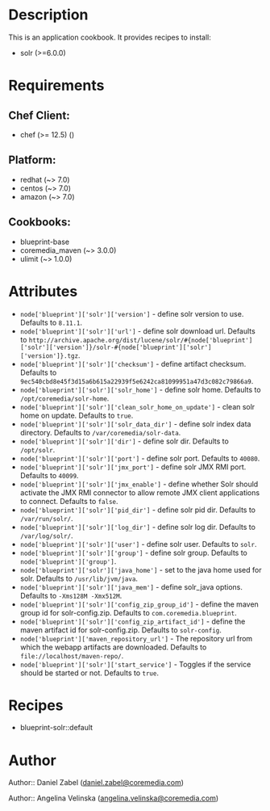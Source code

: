 # Description

This is an application cookbook. It provides recipes to install:

* solr (>=6.0.0)

# Requirements


## Chef Client:

* chef (>= 12.5) ()

## Platform:

* redhat (~> 7.0)
* centos (~> 7.0)
* amazon (~> 7.0)

## Cookbooks:

* blueprint-base
* coremedia_maven (~> 3.0.0)
* ulimit (~> 1.0.0)

# Attributes

* `node['blueprint']['solr']['version']` - define solr version to use. Defaults to `8.11.1`.
* `node['blueprint']['solr']['url']` - define solr download url. Defaults to `http://archive.apache.org/dist/lucene/solr/#{node['blueprint']['solr']['version']}/solr-#{node['blueprint']['solr']['version']}.tgz`.
* `node['blueprint']['solr']['checksum']` - define artifact checksum. Defaults to `9ec540cbd8e45f3d15a6b615a22939f5e6242ca81099951a47d3c082c79866a9`.
* `node['blueprint']['solr']['solr_home']` - define solr home. Defaults to `/opt/coremedia/solr-home`.
* `node['blueprint']['solr']['clean_solr_home_on_update']` - clean solr home on update. Defaults to `true`.
* `node['blueprint']['solr']['solr_data_dir']` - define solr index data directory. Defaults to `/var/coremedia/solr-data`.
* `node['blueprint']['solr']['dir']` - define solr dir. Defaults to `/opt/solr`.
* `node['blueprint']['solr']['port']` - define solr port. Defaults to `40080`.
* `node['blueprint']['solr']['jmx_port']` - define solr JMX RMI port. Defaults to `40099`.
* `node['blueprint']['solr']['jmx_enable']` - define whether Solr should activate the JMX RMI connector to allow remote JMX client applications to connect. Defaults to `false`.
* `node['blueprint']['solr']['pid_dir']` - define solr pid dir. Defaults to `/var/run/solr/`.
* `node['blueprint']['solr']['log_dir']` - define solr log dir. Defaults to `/var/log/solr/`.
* `node['blueprint']['solr']['user']` - define solr user. Defaults to `solr`.
* `node['blueprint']['solr']['group']` - define solr group. Defaults to `node['blueprint']['group']`.
* `node['blueprint']['solr']['java_home']` - set to the java home used for solr. Defaults to `/usr/lib/jvm/java`.
* `node['blueprint']['solr']['java_mem']` - define solr_java options. Defaults to `-Xms128M -Xmx512M`.
* `node['blueprint']['solr']['config_zip_group_id']` - define the maven group id for solr-config.zip. Defaults to `com.coremedia.blueprint`.
* `node['blueprint']['solr']['config_zip_artifact_id']` - define the maven artifact id for solr-config.zip. Defaults to `solr-config`.
* `node['blueprint']['maven_repository_url']` - The repository url from which the webapp artifacts are downloaded. Defaults to `file://localhost/maven-repo/`.
* `node['blueprint']['solr']['start_service']` - Toggles if the service should be started or not. Defaults to `true`.

# Recipes

* blueprint-solr::default

# Author

Author:: Daniel Zabel (<daniel.zabel@coremedia.com>)

Author:: Angelina Velinska (<angelina.velinska@coremedia.com>)
